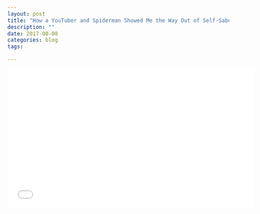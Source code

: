 ```yaml
---
layout: post
title: "How a YouTuber and Spiderman Showed Me the Way Out of Self-Sabotage"
description: ""
date: 2017-00-00 
categories: blog
tags: 

---
```


<iframe width="560" height="315" src="//www.youtube.com/embed/UD0cNRsJugg?start=293&end=393" frameborder="0"> </iframe>


